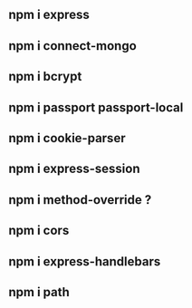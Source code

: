 
## npm i express

## npm i connect-mongo

## npm i bcrypt

## npm i passport passport-local

## npm i cookie-parser

## npm i express-session

## npm i method-override ?

## npm i cors

## npm i express-handlebars

## npm i path